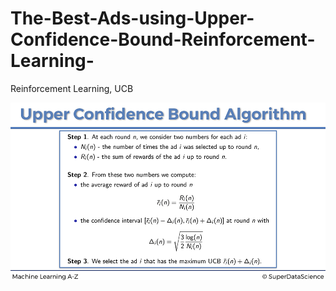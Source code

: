 # The-Best-Ads-using-Upper-Confidence-Bound-Reinforcement-Learning-
Reinforcement Learning, UCB

![image](https://github.com/dlathina/The-Best-Ads-using-Upper-Confidence-Bound-Reinforcement-Learning-/blob/master/UCB_Algorithm_Slide.png)

